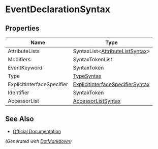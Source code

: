 # EventDeclarationSyntax

## Properties

| Name                       | Type                                                                    |
| -------------------------- | ----------------------------------------------------------------------- |
| AttributeLists             | SyntaxList\<[AttributeListSyntax](AttributeListSyntax.md)>              |
| Modifiers                  | SyntaxTokenList                                                         |
| EventKeyword               | SyntaxToken                                                             |
| Type                       | [TypeSyntax](TypeSyntax.md)                                             |
| ExplicitInterfaceSpecifier | [ExplicitInterfaceSpecifierSyntax](ExplicitInterfaceSpecifierSyntax.md) |
| Identifier                 | SyntaxToken                                                             |
| AccessorList               | [AccessorListSyntax](AccessorListSyntax.md)                             |

## See Also

* [Official Documentation](https://docs.microsoft.com/en-us/dotnet/api/microsoft.codeanalysis.csharp.syntax.eventdeclarationsyntax)


*\(Generated with [DotMarkdown](http://github.com/JosefPihrt/DotMarkdown)\)*